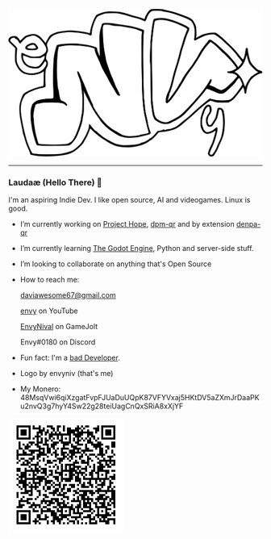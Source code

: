 ![my logo](envy.svg)

- - -

### Laudaæ (Hello There) 👋


I'm an aspiring Indie Dev. I like open source, AI and videogames.
Linux is good.

- I’m currently working on [Project Hope](https://github.com/envyniv/Project-Hope), [dpm-qr](https://github.com/envyniv/dpm-qr) and by extension [denpa-qr](https://github.com/envyniv/denpa-qr)
- I’m currently learning [The Godot Engine](https://github.com/godotengine/godot), Python and server-side stuff.
- I’m looking to collaborate on anything that's Open Source
- How to reach me:

  daviawesome67@gmail.com

  [envy](https://www.youtube.com/channel/UCErwEdNhRLN10PUkJXOAbpQ) on YouTube

  [EnvyNival](https://gamejolt.com/@EnvyNival) on GameJolt

  Envy#0180 on Discord

- Fun fact: I'm a [bad Developer](https://imgur.com/a/YSIaJr3).

- Logo by envyniv (that's me)
- My Monero: 48MsqVwi6qiXzgatFvpFJUaDuUQpK87VFYVxaj5HKtDV5aZXmJrDaaPKu2nvQ3g7hyY4Sw22g28teiUagCnQxSRiA8xXjYF

![](Monero.png)
